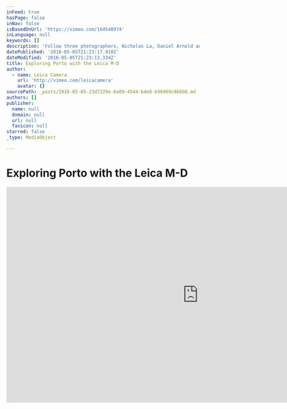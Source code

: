```yaml
---
inFeed: true
hasPage: false
inNav: false
isBasedOnUrl: 'https://vimeo.com/164548974'
inLanguage: null
keywords: []
description: 'Follow three photographers, Nicholas La, Daniel Arnold and Rui Palha, through the streets of Porto with the new Leica M-D. What means photography to them? How did they see Porto through the lens of the Leica M-D? Get inspired! #LeicaMD #SeeTheBiggerPicture Lern more about their trip to Porto: http://bit.ly/238NbBc'
datePublished: '2016-05-05T21:23:17.910Z'
dateModified: '2016-05-05T21:23:13.334Z'
title: Exploring Porto with the Leica M-D
author:
  - name: Leica Camera
    url: 'http://vimeo.com/leicacamera'
    avatar: {}
sourcePath: _posts/2016-05-05-23d7229e-6a09-4544-bde8-b96969c866b8.md
authors: []
publisher:
  name: null
  domain: null
  url: null
  favicon: null
starred: false
_type: MediaObject

---
```

# Exploring Porto with the Leica M-D

<iframe src="https://cdn.embedly.com/widgets/media.html?src=https%3A%2F%2Fplayer.vimeo.com%2Fvideo%2F164548974&amp;url=https%3A%2F%2Fvimeo.com%2F164548974&amp;image=http%3A%2F%2Fi.vimeocdn.com%2Fvideo%2F568182648_1280.jpg&amp;key=b7d04c9b404c499eba89ee7072e1c4f7&amp;type=text%2Fhtml&amp;schema=vimeo" width="1000" height="563" scrolling="no" frameborder="0" allowfullscreen="" style=""></iframe>